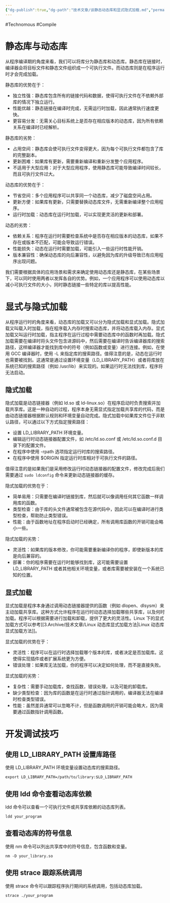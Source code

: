 ```yaml
---
{"dg-publish":true,"dg-path":"技术文章/谈静态动态库和显式隐式加载.md","permalink":"/技术文章/谈静态动态库和显式隐式加载/","updated":"2024-02-02T13:58:34.065+08:00"}
---
```


#Technomous #Compile 

# 静态库与动态库

从程序编译期的角度来看，我们可以将库分为静态库和动态库。静态库在链接时，编译器会将目标文件和静态文件组织成一个可执行文件。而动态库则是在程序运行时才会完成加载。

静态库的优势在于：

- 独立性强：静态库包含所有的链接代码和数据，使得可执行文件在不依赖外部库的情况下独立运行。
- 性能优越：静态链接在编译时完成，无需运行时加载，因此通常执行速度更快。
- 更容易分发：无需关心目标系统上是否存在相应版本的动态库，因为所有依赖关系在编译时已经解析。

静态库的劣势：

- 占用空间：静态库会使可执行文件变得更大，因为每个可执行文件都包含了库的完整副本。
- 更新困难：如果库有更新，需要重新编译和重新分发整个应用程序。
- 不适用于大型应用：对于大型应用程序，使用静态库可能导致编译时间较长，而且可执行文件过大。

动态库的优势在于：

- 节省空间：多个应用程序可以共享同一个动态库，减少了磁盘空间占用。
- 更新方便：如果库有更新，只需要替换动态库文件，无需重新编译整个应用程序。
- 运行时加载：动态库在运行时加载，可以实现更灵活的更新和部署。

动态的劣势：

- 依赖关系：程序在运行时需要检查系统中是否存在相应版本的动态库，如果不存在或版本不匹配，可能会导致运行错误。
- 性能损失：动态在运行时需要加载，可能引入一些运行时性能开销。
- 版本兼容性：确保动态库的向后兼容性，以避免因为库的升级导致已有应用程序出现问题。

我们需要根据具体的应用场景和需求来确定使用动态库还是静态库，在某些场景下，可以同时使用两者以发挥各自的优势。例如，一个应用程序可以使用动态库以减小可执行文件的大小，同时静态链接一些特定的库以提高性能。
# 显式与隐式加载

从程序运行时的角度来看，动态库的加载又可以分为隐式加载和显式加载。隐式加载又叫载入时加载，指在程序载入内存时搜索动态库，并将动态库载入内存。显式加载又叫运行时加载，指主程序在运行过程中需要动态库中的函数时再加载。隐式加载需要在编译时将头文件包含进源码中，然后需要在编译时告诉编译器库的搜索路径，这样编译器才能找到库中的符号（例如函数或变量）进行连接。例如，在使用 GCC 编译器时，使用 -L 来指定库的搜索路径。值得注意的是，动态在运行时也需要被找到。这通常是通过设置环境变量（LD_LIBRARY_PATH）或者将库放在系统已知的搜索路径（例如 /usr/lib）来实现的。如果运行时无法找到库，程序将无法启动。

## 隐式加载

隐式加载是动态链接器（例如 ld.so 或 ld-linux.so）在程序启动时负责搜索并加载共享库。这是一种自动的过程，程序本身无需显式指定加载共享库的代码，而是由动态链接器根据默认规则和环境变量自动完成。隐式加载中如果库文件位于非默认路径，可以通过以下方式指定搜索路径：

- 设置 LD_LIBRARY_PATH 环境变量。
- 编辑运行时动态链接器配置文件，如 /etc/ld.so.conf 或 /etc/ld.so.conf.d 目录下的配置文件。
- 在程序中使用 -rpath 选项指定运行时库的搜索路径。
- 在程序中使用 $ORIGIN 指定运行时库相对于可执行文件的路径。

值得注意的是如果我们是采用修改运行时动态链接器的配置文件，修改完成后我们需要通过 `sudo ldconfig` 命令来更新动态链接器的缓存。

隐式加载的优势在于：

- 简单易用：只需要在编译时链接到库，然后就可以像调用任何其它函数一样调用库的函数。
- 类型检查：由于库的头文件通常被包含在源代码中，因此可以在编译时进行类型检查，帮助防止类型错误。
- 性能：由于函数地址在程序启动时已经确定，所有调用库函数的开销可能会略小一些。

隐式加载的劣势：

- 灵活性：如果库的版本修改，你可能需要重新编译你的程序，即使新版本的库是向后兼容的。
- 部署：你的程序需要在运行时能够找到库，这可能需要设置 LD_LIBRARY_PATH 或者其他相关环境变量，或者库需要被安装在一个系统已知的位置。

## 显式加载

显式加载是程序本身通过调用动态链接器提供的函数（例如 dlopen、dlsysm）来主动加载共享库。这种方式允许程序在运行时动态选择加载哪些共享库，以及何时加载。程序可以根据需要进行加载和卸载，提供了更大的灵活性。Linux 下的显式加载方式可以参考[[3.Archive/技术文章/Linux 动态库显式加载方法\|Linux 动态库显式加载方法]]。

显式加载的优势在于：

- 灵活性：程序可以在运行时选择加载哪个版本的库，或者决定是否加载库。这使得实现插件或者扩展系统更为方便。
- 错误处理：如果库无法加载，你的程序可以决定如何处理，而不是直接失败。

显式加载的劣势：

- 复杂性：需要手动加载库，查找函数，错误处理，以及可能的卸载库。
- 缺少类型检查：因为库的函数是在运行时通过指针调用的，编译器无法在编译时检查类型错误。
- 性能：虽然差异通常可以忽略不计，但是函数调用的开销可能会略大，因为需要通过函数指针调用函数。

# 开发调试技巧

## 使用 LD_LIBRARY_PATH 设置库路径

使用 LD_LIBRARY_PATH 环境变量设置动态库的搜索路径。

``` shell
export LD_LIBRARY_PATH=/path/to/library:$LD_LIBRARY_PATH
```

## 使用 ldd 命令查看动态库依赖

ldd 命令可以查看一个可执行文件或共享库依赖的动态库列表。

```
ldd your_program
```

## 查看动态库的符号信息

使用 nm 命令可以列出共享库中的符号信息，包含函数和变量。

```
nm -D your_library.so
```

## 使用 strace 跟踪系统调用

使用 strace 命令可以跟踪程序执行期间的系统调用，包括动态库加载。

```
strace ./your_program
```
